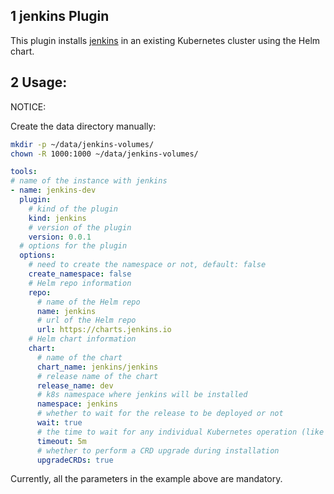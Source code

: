 ## 1 jenkins Plugin

This plugin installs [jenkins](https://jenkins.io) in an existing Kubernetes cluster using the Helm chart.

## 2 Usage:

NOTICE:

Create the data directory manually:

```bash
mkdir -p ~/data/jenkins-volumes/
chown -R 1000:1000 ~/data/jenkins-volumes/
```

```yaml
tools:
# name of the instance with jenkins
- name: jenkins-dev
  plugin:
    # kind of the plugin
    kind: jenkins
    # version of the plugin
    version: 0.0.1
  # options for the plugin
  options:
    # need to create the namespace or not, default: false
    create_namespace: false
    # Helm repo information
    repo:
      # name of the Helm repo
      name: jenkins
      # url of the Helm repo
      url: https://charts.jenkins.io
    # Helm chart information
    chart:
      # name of the chart
      chart_name: jenkins/jenkins
      # release name of the chart
      release_name: dev
      # k8s namespace where jenkins will be installed
      namespace: jenkins
      # whether to wait for the release to be deployed or not
      wait: true
      # the time to wait for any individual Kubernetes operation (like Jobs for hooks). This defaults to 5m0s
      timeout: 5m
      # whether to perform a CRD upgrade during installation
      upgradeCRDs: true
```

Currently, all the parameters in the example above are mandatory.
